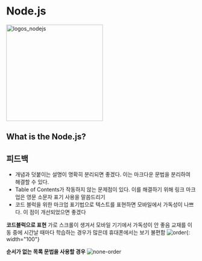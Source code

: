 # Node.js
<img width="256" alt="logos_nodejs" src="https://user-images.githubusercontent.com/60806840/83941064-40a37f80-a823-11ea-9980-64cf9caae050.png">

## What is the Node.js?


## 피드백

- 개념과 덧붙이는 설명이 명확히 분리되면 좋겠다. 이는 마크다운 문법을 분리하여 해결할 수 있다.
- Table of Contents가 작동하지 않는 문제점이 있다. 이를 해결하기 위해 링크 마크업은 영문 소문자 표기 사용을 말씀드리기
- 코드 블럭을 위한 마크업 표기법으로 텍스트를 표현하면 모바일에서 가독성이 나쁘다. 이 점이 개선되었으면 좋겠다

**코드블럭으로 표현**
가로 스크롤이 생겨서 모바일 기기에서 가독성이 안 좋음
교재를 이동 중에 시간날 때마다 학습하는 경우가 많은데 휴대폰에서는 보기 불편함
![order](https://user-images.githubusercontent.com/60806840/83944098-e367f800-a83b-11ea-966c-e20132ec6423.jpg){: width="100"}

**순서가 없는 목록 문법을 사용할 경우**
![none-order](https://user-images.githubusercontent.com/60806840/83944102-e7941580-a83b-11ea-8fdf-504bfb141f40.jpg)

